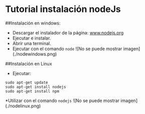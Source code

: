 Tutorial instalación nodeJs
===========================
##Instalación en windows:
* Descargar el instalador de la página: www.nodejs.org
* Ejecutar e instalar.
* Abrir una terminal.
* Ejecutar con el comando `node`
![No se puede mostrar imagen] (./nodewindows.png)

##Instalación en Linux
* Ejecutar: 
```
sudo apt-get update
sudo apt-get install nodejs
sudo apt-get install npm
```
*Utilizar con el comando `nodejs`
![No se puede mostrar imagen] (./nodelinux.png)
